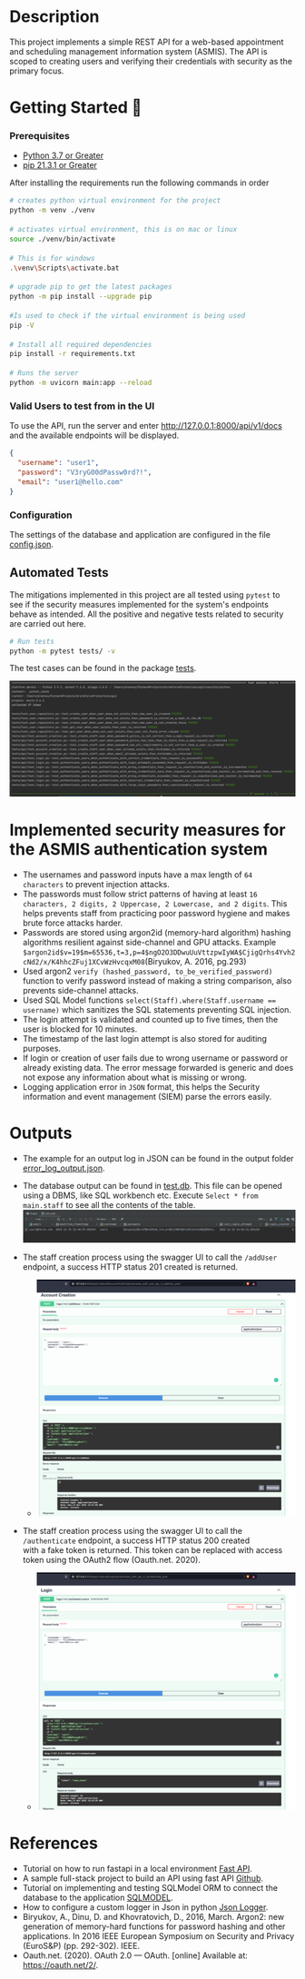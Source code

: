 # Description

This project implements a simple REST API for a web-based appointment and scheduling management information system (ASMIS).
The API is scoped to creating users and verifying their credentials with security as the primary focus.

# Getting Started 🚀

### Prerequisites
* <a href=https://www.python.org/downloads/release/python-370/> Python 3.7 or Greater</a>
* <a href=https://pip.pypa.io/en/stable/installation/> pip 21.3.1 or Greater</a>

After installing the requirements run the following commands in order
```bash
# creates python virtual environment for the project
python -m venv ./venv 

# activates virtual environment, this is on mac or linux
source ./venv/bin/activate 

# This is for windows
.\venv\Scripts\activate.bat 

# upgrade pip to get the latest packages
python -m pip install --upgrade pip 

#Is used to check if the virtual environment is being used 
pip -V  

# Install all required dependencies
pip install -r requirements.txt 

# Runs the server
python -m uvicorn main:app --reload 
```

### Valid Users to test from in the UI

To use the API, run the server and enter http://127.0.0.1:8000/api/v1/docs and 
the available endpoints will be displayed.

```json
{
  "username": "user1",
  "password": "V3ryG00dPassw0rd?!",
  "email": "user1@hello.com"
}
```
### Configuration
The settings of the database and application are configured in the file [config.json](./config/config.json). 

## Automated Tests
The mitigations implemented in this project are all tested using ```pytest``` to see if the security measures implemented for the system's endpoints behave as intended. 
All the positive and negative tests related to security are carried out here.

```bash
# Run tests
python -m pytest tests/ -v 
```
The test cases can be found in the package [tests](./tests).

![api creation](./docs/images/test_cases.png)

# Implemented security measures for the ASMIS authentication system

* The usernames and password inputs have a max length of ```64 characters``` to prevent injection attacks.
* The passwords must follow strict patterns of having at least ```16 characters, 2 digits, 2 Uppercase, 2 Lowercase, and 2 digits```.
This helps prevents staff from practicing poor password hygiene and makes brute force attacks harder.
* Passwords are stored using argon2id (memory-hard algorithm) hashing algorithms resilient against side-channel and GPU attacks.
  Example ```$argon2id$v=19$m=65536,t=3,p=4$ngO2O3DDwuUuVttzpwIyWA$CjigQrhs4Yvh2cNd2/x/K4hhcZFuj1XCvWzHvcqxM08```(Biryukov, A. 2016, pg.293)
* Used argon2 ```verify (hashed_password, to_be_verified_password)``` function to verify password instead of making a
  string comparison, also prevents side-channel attacks.
* Used SQL Model functions ```select(Staff).where(Staff.username == username)``` which sanitizes the SQL statements
  preventing SQL injection.
* The login attempt is validated and counted up to five times, then the user is blocked for 10 minutes.
* The timestamp of the last login attempt is also stored for auditing purposes.
* If login or creation of user fails due to wrong username or password or already existing data. The error message forwarded is generic and does
not expose any information about what is missing or wrong.
* Logging application error in ```JSON``` format, this helps the Security information and event management (SIEM) parse the errors easily.

# Outputs
* The example for an output log in JSON can be found in the output folder [error_log_output.json](./docs/outputs/error_log_ouput.json).
* The database output can be found in [test.db](test.db). This file can be opened using a DBMS, like SQL workbench etc. 
Execute ```Select * from main.staff``` to see all the contents of the table.
![DB result](./docs/images/db.png)
* The staff creation process using the swagger UI to call the ```/addUser``` endpoint, a success HTTP status 201 created is returned.

  * ![Create Staff User](./docs/images/account_creation.png)

* The staff creation process using the swagger UI to call the ```/authenticate``` endpoint, a success HTTP status 200 created  
with a fake token is returned. This token can be replaced with access token using the OAuth2 flow (Oauth.net. 2020).
  * ![Create Staff User](./docs/images/account_verification.png)
# References

* Tutorial on how to run fastapi in a local
  environment <a href=https://fastapi.tiangolo.com/tutorial/first-steps/ class="external-link" target="_blank">
  Fast API</a>.
* A sample full-stack project to build an API using fast
  API <a href=https://github.com/scionoftech/FastAPI-Full-Stack-Samples class="external-link" target="_blank">
  Github</a>.
* Tutorial on implementing and testing SQLModel ORM to connect the database to the
  application <a href=https://sqlmodel.tiangolo.com/tutorial/fastapi/tests/#configure-the-in-memory-database>
  SQLMODEL</a>.
* How to configure a custom logger in Json in python <a href=https://pypi.org/project/python-json-logger/> Json Logger</a>.
* Biryukov, A., Dinu, D. and Khovratovich, D., 2016, March. Argon2: new generation of memory-hard functions for password hashing and other applications. In 2016 IEEE European Symposium on Security and Privacy (EuroS&P) (pp. 292-302). IEEE.
* Oauth.net. (2020). OAuth 2.0 — OAuth. [online] Available at: https://oauth.net/2/.
